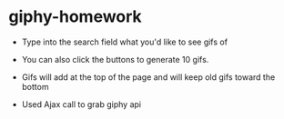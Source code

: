 # giphy-homework

* Type into the search field what you'd like to see gifs of

* You can also click the buttons to generate 10 gifs. 

* Gifs will add at the top of the page and will keep old gifs toward the bottom

* Used Ajax call to grab giphy api

